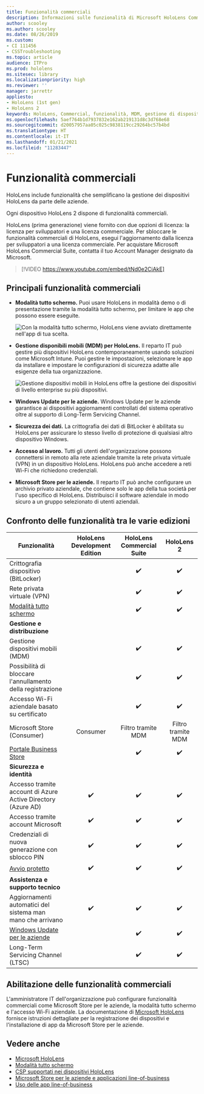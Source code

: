 ```yaml
---
title: Funzionalità commerciali
description: Informazioni sulle funzionalità di Microsoft HoloLens Commercial Suite che semplificano la gestione dei dispositivi HoloLens per le aziende.
author: scooley
ms.author: scooley
ms.date: 08/26/2019
ms.custom:
- CI 111456
- CSSTroubleshooting
ms.topic: article
audience: ITPro
ms.prod: hololens
ms.sitesec: library
ms.localizationpriority: high
ms.reviewer: ''
manager: jarrettr
appliesto:
- HoloLens (1st gen)
- HoloLens 2
keywords: HoloLens, Commercial, funzionalità, MDM, gestione di dispositivi mobili, modalità tutto schermo
ms.openlocfilehash: 5aef764b1d7937832e162ab219131d8c3d768e68
ms.sourcegitcommit: d20057957aa05c025c9838119cc29264bc57b4bd
ms.translationtype: HT
ms.contentlocale: it-IT
ms.lasthandoff: 01/21/2021
ms.locfileid: "11283447"
---
```

# Funzionalità commerciali

HoloLens include funzionalità che semplificano la gestione dei dispositivi HoloLens da parte delle aziende.

Ogni dispositivo HoloLens 2 dispone di funzionalità commerciali.

HoloLens (prima generazione) viene fornito con due opzioni di licenza: la licenza per sviluppatori e una licenza commerciale. Per sbloccare le funzionalità commerciali di HoloLens, esegui l'aggiornamento dalla licenza per sviluppatori a una licenza commerciale. Per acquistare Microsoft HoloLens Commercial Suite, contatta il tuo Account Manager designato da Microsoft.

>[!VIDEO https://www.youtube.com/embed/tNd0e2CiAkE]

## Principali funzionalità commerciali

- **Modalità tutto schermo.** Puoi usare HoloLens in modalità demo o di presentazione tramite la modalità tutto schermo, per limitare le app che possono essere eseguite.

  ![Con la modalità tutto schermo, HoloLens viene avviato direttamente nell'app di tua scelta.](images/201608-kioskmode-400px.png)

- **Gestione disponibili mobili (MDM) per HoloLens.** Il reparto IT può gestire più dispositivi HoloLens contemporaneamente usando soluzioni come Microsoft Intune. Puoi gestire le impostazioni, selezionare le app da installare e impostare le configurazioni di sicurezza adatte alle esigenze della tua organizzazione.

  ![Gestione dispositivi mobili in HoloLens offre la gestione dei dispositivi di livello enterprise su più dispositivi.](images/201608-enterprisemanagement-400px.png)

- **Windows Update per le aziende.** Windows Update per le aziende garantisce ai dispositivi aggiornamenti controllati del sistema operativo oltre al supporto di Long-Term Servicing Channel.
- **Sicurezza dei dati.** La crittografia dei dati di BitLocker è abilitata su HoloLens per assicurare lo stesso livello di protezione di qualsiasi altro dispositivo Windows.
- **Accesso al lavoro.** Tutti gli utenti dell'organizzazione possono connettersi in remoto alla rete aziendale tramite la rete privata virtuale (VPN) in un dispositivo HoloLens. HoloLens può anche accedere a reti Wi-Fi che richiedono credenziali.
- **Microsoft Store per le aziende.** Il reparto IT può anche configurare un archivio privato aziendale, che contiene solo le app della tua società per l'uso specifico di HoloLens. Distribuisci il software aziendale in modo sicuro a un gruppo selezionato di utenti aziendali.

## Confronto delle funzionalità tra le varie edizioni

|Funzionalità |HoloLens Development Edition |HoloLens Commercial Suite |HoloLens 2 |
|---|:---:|:---:|:---:|
|Crittografia dispositivo (BitLocker) | |✔️ |✔️ |
|Rete privata virtuale (VPN) | |✔️ |✔️ |
|[Modalità tutto schermo](hololens-kiosk.md) | |✔️ |✔️ |
|**Gestione e distribuzione** | | | |
|Gestione dispositivi mobili (MDM) | |✔️ |✔️ |
|Possibilità di bloccare l'annullamento della registrazione | |✔️ |✔️ |
|Accesso Wi-Fi aziendale basato su certificato | |✔️ |✔️ |
|Microsoft Store (Consumer) |Consumer |Filtro tramite MDM |Filtro tramite MDM |
|[Portale Business Store](https://docs.microsoft.com/microsoft-store/working-with-line-of-business-apps) | |✔️ |✔️ |
|**Sicurezza e identità** | | | |
|Accesso tramite account di Azure Active Directory (Azure AD) |✔️ |✔️ |✔️ |
|Accesso tramite account Microsoft |✔️ |✔️ |✔️ |
|Credenziali di nuova generazione con sblocco PIN |✔️ |✔️ |✔️ |
|[Avvio protetto](https://docs.microsoft.com/windows-hardware/design/device-experiences/oem-secure-boot) |✔️ |✔️ |✔️ |
|**Assistenza e supporto tecnico** | | | |
|Aggiornamenti automatici del sistema man mano che arrivano |✔️ |✔️ |✔️ |
|[Windows Update per le aziende](https://docs.microsoft.com/windows/deployment/update/waas-manage-updates-wufb) | |✔️ |✔️ |
|Long-Term Servicing Channel (LTSC) | |✔️ |✔️ |

## Abilitazione delle funzionalità commerciali

L'amministratore IT dell'organizzazione può configurare funzionalità commerciali come Microsoft Store per le aziende, la modalità tutto schermo e l'accesso Wi-Fi aziendale. La documentazione di [Microsoft HoloLens](index.yml) fornisce istruzioni dettagliate per la registrazione dei dispositivi e l'installazione di app da Microsoft Store per le aziende.

## Vedere anche

- [Microsoft HoloLens](index.yml)
- [Modalità tutto schermo](hololens-kiosk.md)
- [CSP supportati nei dispositivi HoloLens](/windows/client-management/mdm/configuration-service-provider-reference#csps-supported-in-hololens-devices)
- [Microsoft Store per le aziende e applicazioni line-of-business](https://blogs.technet.microsoft.com/sbucci/2016/04/13/windows-store-for-business-and-line-of-business-applications/)
- [Uso delle app line-of-business](/microsoft-store/working-with-line-of-business-apps)
